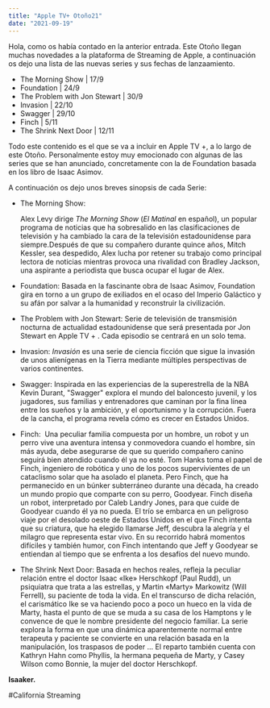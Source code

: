 ```yaml
---
title: "Apple TV+ Otoño21"
date: "2021-09-19"
---
```


Hola, como os había contado en la anterior entrada. Este Otoño llegan muchas novedades a la plataforma de Streaming de Apple, a continuación os dejo una lista de las nuevas series y sus fechas de lanzaamiento.

- The Morning Show | 17/9
- Foundation | 24/9
- The Problem with Jon Stewart | 30/9
- Invasion | 22/10
- Swagger | 29/10
- Finch | 5/11
- The Shrink Next Door | 12/11

Todo este contenido es el que se va a incluir en Apple TV +, a lo largo de este Otoño. Personalmente estoy muy emocionado con algunas de las series que se han anunciado, concretamente con la de Foundation basada en los libro de Isaac Asimov.

A continuación os dejo unos breves sinopsis de cada Serie:

- The Morning Show:
    
    Alex Levy dirige _The Morning Show_ (_El Matinal_ en español), un popular programa de noticias que ha sobresalido en las clasificaciones de televisión y ha cambiado la cara de la televisión estadounidense para siempre.Después de que su compañero durante quince años, Mitch Kessler, sea despedido, Alex lucha por retener su trabajo como principal lectora de noticias mientras provoca una rivalidad con Bradley Jackson, una aspirante a periodista que busca ocupar el lugar de Alex.
    
- Foundation: Basada en la fascinante obra de Isaac Asimov, Foundation gira en torno a un grupo de exiliados en el ocaso del Imperio Galáctico y su afán por salvar a la humanidad y reconstruir la civilización.
- The Problem with Jon Stewart: Serie de televisión de transmisión nocturna de actualidad estadounidense que será presentada por Jon Stewart en Apple TV + . Cada episodio se centrará en un solo tema.
- Invasion: _Invasión_ es una serie de ciencia ficción que sigue la invasión de unos alienígenas en la Tierra mediante múltiples perspectivas de varios continentes.
- Swagger: Inspirada en las experiencias de la superestrella de la NBA Kevin Durant, "Swagger" explora el mundo del baloncesto juvenil, y los jugadores, sus familias y entrenadores que caminan por la fina línea entre los sueños y la ambición, y el oportunismo y la corrupción. Fuera de la cancha, el programa revela cómo es crecer en Estados Unidos.
- Finch:  Una peculiar familia compuesta por un hombre, un robot y un perro vive una aventura intensa y conmovedora cuando el hombre, sin más ayuda, debe asegurarse de que su querido compañero canino seguirá bien atendido cuando él ya no esté. Tom Hanks toma el papel de Finch, ingeniero de robótica y uno de los pocos supervivientes de un cataclismo solar que ha asolado el planeta. Pero Finch, que ha permanecido en un búnker subterráneo durante una década, ha creado un mundo propio que comparte con su perro, Goodyear. Finch diseña un robot, interpretado por Caleb Landry Jones, para que cuide de Goodyear cuando él ya no pueda. El trío se embarca en un peligroso viaje por el desolado oeste de Estados Unidos en el que Finch intenta que su criatura, que ha elegido llamarse Jeff, descubra la alegría y el milagro que representa estar vivo. En su recorrido habrá momentos difíciles y también humor, con Finch intentando que Jeff y Goodyear se entiendan al tiempo que se enfrenta a los desafíos del nuevo mundo.
- The Shrink Next Door: Basada en hechos reales, refleja la peculiar relación entre el doctor Isaac «Ike» Herschkopf (Paul Rudd), un psiquiatra que trata a las estrellas, y Martin «Marty» Markowitz (Will Ferrell), su paciente de toda la vida. En el transcurso de dicha relación, el carismático Ike se va haciendo poco a poco un hueco en la vida de Marty, hasta el punto de que se muda a su casa de los Hamptons y le convence de que le nombre presidente del negocio familiar. La serie explora la forma en que una dinámica aparentemente normal entre terapeuta y paciente se convierte en una relación basada en la manipulación, los traspasos de poder ... El reparto también cuenta con Kathryn Hahn como Phyllis, la hermana pequeña de Marty, y Casey Wilson como Bonnie, la mujer del doctor Herschkopf.
    

**Isaaker.**

#California Streaming
